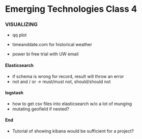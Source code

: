 Emerging Technologies Class 4
==============================


### VISUALIZING

- qq plot

- timeanddate.com for historical weather

- power bi free trial with UW email


#### Elasticsearch

- if schema is wrong for record, result will throw an error
- not and / or -> must/must not, should/should not

#### logstash

- how to get csv files into elasticsearch w/o a lot of munging
- mutating geofield if nested?




#### End

- Tutorial of showing kibana would be sufficient for a project?